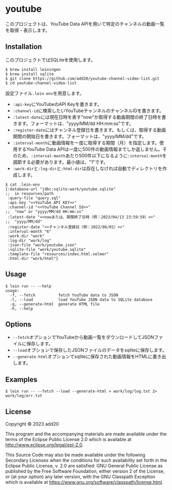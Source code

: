 # youtube

このプロジェクトは、YouTube Data APIを用いて特定のチャンネルの動画一覧を取得・表示します。

## Installation

このプロジェクトではSQLiteを使用します。

```
$ brew install leiningen
$ brew install sqlite
$ git clone https://github.com/add20/youtube-channel-video-list.git
$ cd youtube-channel-video-list
```

設定ファイル`.lein-env`を用意します。

- `:api-key`にYouTubeのAPI Keyを書きます。
- `:channel-id`に検索したいYouTubeチャンネルのチャンネルIDを書きます。
- `:latest-date`には現在日時を表す"now"か取得する動画期間の終了日時を書きます。フォーマットは、"yyyy/MM/dd HH:mm:ss"です。
- `:register-date`にはチャンネル登録日を書きます。もしくは、取得する動画期間の開始日を書きます。フォーマットは、"yyyy/MM/dd"です。
- `:interval-month`に動画情報を一度に取得する期間（月）を指定します。使用するYouTube Data APIは一度に500件の動画情報までしか返しません。そのため、`:interval-month`あたり500件以下になるように`:interval-month`を調節する必要があります。最小値は、"1"です。
- `:work-dir`と`:log-dir`と`:html-dir`は存在しなければ自動でディレクトリを作成します。

```
$ cat .lein-env
{:database-url "jdbc:sqlite:work/youtube.sqlite"
;;  in resources/path
 :query-file "query.sql"
 :api-key "<<YouTube API KEY>>"
 :channel-id "<<YouTube Channel Id>>"
;;  "now" or "yyyy/MM/dd HH:mm:ss"
 :latest-date "<<nowまたは、期間終了日時（例：2023/04/13 23:59:59）>>"
;;  "yyyy/MM/dd"
 :register-date "<<チャンネル登録日（例：2022/06/01）>>"
 :interval-month "6"
 :work-dir "work"
 :log-dir "work/log"
 :json-file "work/youtube.json"
 :sqlite-file "work/youtube.sqlite"
 :template-file "resources/index.html.selmer"
 :html-dir "work/html"}
```

## Usage

```
$ lein run -- --help
usage:
  -f, --fetch          fetch YouTube data to JSON
  -l, --load           load YouTube JSON data to SQLite database
  -g, --generate-html  generate HTML file
  -h, --help
```

## Options

- `--fetch`オプションでYouTubeから動画一覧をダウンロードしてJSONファイルに保存します。
- `--load`オプションで保存したJSONファイルのデータをsqliteに保存します。
- `--generate-html`オプションでsqliteに保存された動画情報をHTMLに書き出します。

## Examples

```
$ lein run -- --fetch --load --generate-html > work/log/log.txt 2> work/log/err.txt
```

## License

Copyright © 2023 add20

This program and the accompanying materials are made available under the
terms of the Eclipse Public License 2.0 which is available at
http://www.eclipse.org/legal/epl-2.0.

This Source Code may also be made available under the following Secondary
Licenses when the conditions for such availability set forth in the Eclipse
Public License, v. 2.0 are satisfied: GNU General Public License as published by
the Free Software Foundation, either version 2 of the License, or (at your
option) any later version, with the GNU Classpath Exception which is available
at https://www.gnu.org/software/classpath/license.html.
